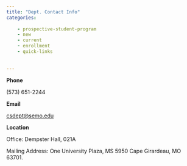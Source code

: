 ```yaml
---
title: "Dept. Contact Info"
categories:
   
    - prospective-student-program
    - new
    - current
    - enrollment
    - quick-links
    
    
---
```

**Phone**

(573) 651-2244

**Email**

csdept@semo.edu

**Location**

Office: Dempster Hall, 021A

Mailing Address: One University Plaza, MS 5950
Cape Girardeau, MO 63701.